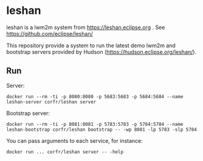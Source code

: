 leshan
======

leshan is a lwm2m system from https://leshan.eclipse.org .
See https://github.com/eclipse/leshan/

This repository provide a system to run the latest demo lwm2m and bootstrap servers provided by Hudson (https://hudson.eclipse.org/leshan/).

Run
---

Server:
```
docker run --rm -ti -p 8080:8080 -p 5683:5683 -p 5684:5684 --name leshan-server corfr/leshan server
```

Bootstrap server:
```
docker run --rm -ti -p 8081:8081 -p 5783:5783 -p 5784:5784 --name leshan-bootstrap corfr/leshan bootstrap -- -wp 8081 -lp 5783 -slp 5784
```

You can pass arguments to each service, for instance:
```
docker run ... corfr/leshan server -- -help
```
